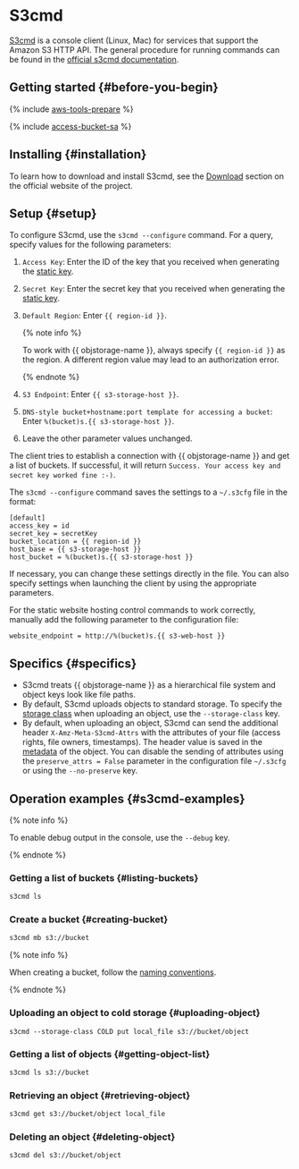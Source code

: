 # S3cmd

[S3cmd](https://s3tools.org/s3cmd) is a console client (Linux, Mac) for services that support the Amazon S3 HTTP API. The general procedure for running commands can be found in the [official s3cmd documentation](https://s3tools.org/usage).

## Getting started {#before-you-begin}

{% include [aws-tools-prepare](../../_includes/aws-tools/aws-tools-prepare.md) %}

{% include [access-bucket-sa](../../_includes/storage/access-bucket-sa.md) %}

## Installing {#installation}

To learn how to download and install S3cmd, see the [Download](https://s3tools.org/download) section on the official website of the project.

## Setup {#setup}

To configure S3cmd, use the `s3cmd --configure` command. For a query, specify values for the following parameters:

1. `Access Key`: Enter the ID of the key that you received when generating the [static key](../../iam/concepts/authorization/access-key.md).
1. `Secret Key`: Enter the secret key that you received when generating the [static key](../../iam/concepts/authorization/access-key.md).
1. `Default Region`: Enter `{{ region-id }}`.

   {% note info %}

   To work with {{ objstorage-name }}, always specify `{{ region-id }}` as the region. A different region value may lead to an authorization error.

   {% endnote %}
1. `S3 Endpoint`: Enter `{{ s3-storage-host }}`.
1. `DNS-style bucket+hostname:port template for accessing a bucket`: Enter `%(bucket)s.{{ s3-storage-host }}`.
1. Leave the other parameter values unchanged.

The client tries to establish a connection with {{ objstorage-name }} and get a list of buckets. If successful, it will return `Success. Your access key and secret key worked fine :-)`.

The `s3cmd --configure` command saves the settings to a `~/.s3cfg` file in the format:

```
[default]
access_key = id
secret_key = secretKey
bucket_location = {{ region-id }}
host_base = {{ s3-storage-host }}
host_bucket = %(bucket)s.{{ s3-storage-host }}
```

If necessary, you can change these settings directly in the file. You can also specify settings when launching the client by using the appropriate parameters.

For the static website hosting control commands to work correctly, manually add the following parameter to the configuration file:

```
website_endpoint = http://%(bucket)s.{{ s3-web-host }}
```

## Specifics {#specifics}

- S3cmd treats {{ objstorage-name }} as a hierarchical file system and object keys look like file paths.
- By default, S3cmd uploads objects to standard storage. To specify the [storage class](../concepts/storage-class.md) when uploading an object, use the `--storage-class` key.
- By default, when uploading an object, S3cmd can send the additional header `X-Amz-Meta-S3cmd-Attrs` with the attributes of your file (access rights, file owners, timestamps). The header value is saved in the [metadata](../concepts/object.md#metadata) of the object. You can disable the sending of attributes using the `preserve_attrs = False` parameter in the configuration file `~/.s3cfg` or using the `--no-preserve` key.

## Operation examples {#s3cmd-examples}

{% note info %}

To enable debug output in the console, use the `--debug` key.

{% endnote %}

### Getting a list of buckets {#listing-buckets}

```bash
s3cmd ls
```

### Create a bucket {#creating-bucket}

```bash
s3cmd mb s3://bucket
```

{% note info %}

When creating a bucket, follow the [naming conventions](../concepts/bucket.md#naming).

{% endnote %}

### Uploading an object to cold storage {#uploading-object}

```
s3cmd --storage-class COLD put local_file s3://bucket/object
```

### Getting a list of objects {#getting-object-list}

```bash
s3cmd ls s3://bucket
```

### Retrieving an object {#retrieving-object}

```bash
s3cmd get s3://bucket/object local_file
```

### Deleting an object {#deleting-object}

```bash
s3cmd del s3://bucket/object
```
